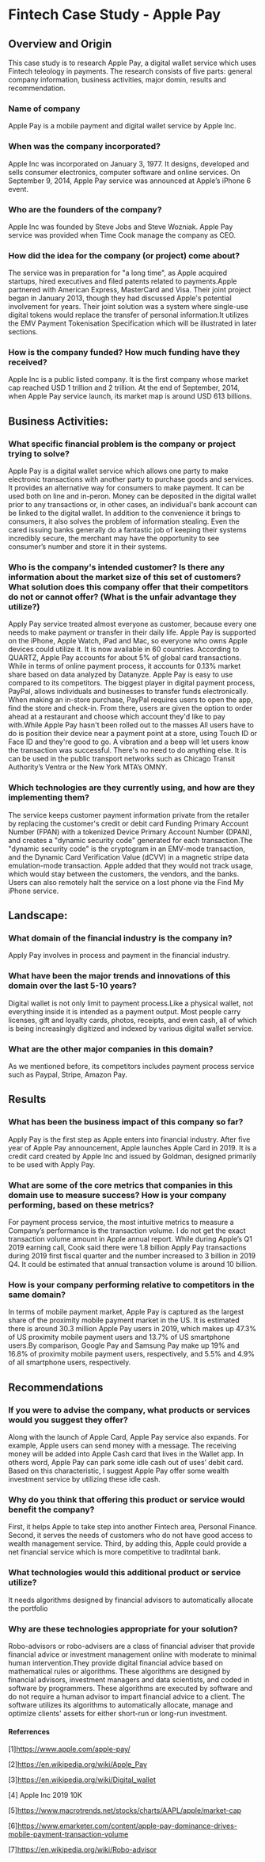 # Fintech Case Study - Apple Pay

## Overview and Origin
This case study is to research Apple Pay, a digital wallet service which uses Fintech teleology in payments. The research consists of five parts: general company information, business activities, major domin, results and recommendation. 

### Name of company
  
 Apple Pay is a mobile payment and digital wallet service by Apple Inc. 

### When was the company incorporated?

Apple Inc was incorporated on January 3, 1977. It designs, developed and sells consumer electronics, computer software and online services. On September 9, 2014, Apple Pay service was announced at Apple’s iPhone 6 event. 

### Who are the founders of the company?

Apple Inc was founded by Steve Jobs and Steve Wozniak. Apple Pay service was provided when Time Cook manage the company as CEO.

### How did the idea for the company (or project) come about?

The service was in preparation for "a long time", as Apple acquired startups, hired executives and filed patents related to payments.Apple partnered with American Express, MasterCard and Visa. Their joint project began in January 2013, though they had discussed Apple's potential involvement for years. Their joint solution was a system where single-use digital tokens would replace the transfer of personal information.It utilizes the EMV Payment Tokenisation Specification which will be illustrated in later sections. 

### How is the company funded? How much funding have they received?

Apple Inc is a public listed company. It is the first company whose market cap reached USD 1 trillion and 2 trillion.  At the end of September, 2014, when Apple Pay service launch, its market map is around USD 613 billions. 

## Business Activities:

### What specific financial problem is the company or project trying to solve?

Apple Pay is a digital wallet service which allows one party to make electronic transactions with another party to purchase goods and services. It provides an alternative way for consumers to make payment. It can be used both on line and in-peron. Money can be deposited in the digital wallet prior to any transactions or, in other cases, an individual's bank account can be linked to the digital wallet. 
In addition to the convenience it brings to consumers, it also solves the problem of information stealing. Even the cared issuing banks generally do a fantastic job of keeping their systems incredibly secure, the merchant may have the opportunity to see consumer’s number and store it in their systems. 

### Who is the company's intended customer?  Is there any information about the market size of this set of customers?What solution does this company offer that their competitors do not or cannot offer? (What is the unfair advantage they utilize?)

Apply Pay service treated almost everyone as customer, because every one needs to make payment or transfer in their daily life. Apple Pay is supported on the iPhone, Apple Watch, iPad and Mac, so everyone who owns Apple devices could utilize it.
It is now available in 60 countries. According to QUARTZ, Apple Pay accounts for about 5% of global card transactions.  While in terms of online payment process, it accounts for 0.13% market share based on data analyzed by Datanyze. 
Apple Pay is easy to use compared to its competitors. The biggest player in digital payment process, PayPal, allows individuals and businesses to transfer funds electronically. When making an in-store purchase, PayPal requires users to open the app, find the store and check-in. From there, users are given the option to order ahead at a restaurant and choose which account they'd like to pay with.While Apple Pay hasn't been rolled out to the masses All users have to do is position their device near a payment point at a store, using Touch ID or Face ID and they're good to go. A vibration and a beep will let users know the transaction was successful. There's no need to do anything else. It is can be used in the public transport networks such as Chicago Transit Authority’s Ventra or the New York MTA’s OMNY.

### Which technologies are they currently using, and how are they implementing them? 
The service keeps customer payment information private from the retailer by replacing the customer's credit or debit card Funding Primary Account Number (FPAN) with a tokenized Device Primary Account Number (DPAN), and creates a "dynamic security code" generated for each transaction.The "dynamic security code" is the cryptogram in an EMV-mode transaction, and the Dynamic Card Verification Value (dCVV) in a magnetic stripe data emulation-mode transaction. Apple added that they would not track usage, which would stay between the customers, the vendors, and the banks. Users can also remotely halt the service on a lost phone via the Find My iPhone service.

## Landscape:
### What domain of the financial industry is the company in?
Apply Pay involves in process and payment in the financial industry. 

### What have been the major trends and innovations of this domain over the last 5-10 years?
Digital wallet is not only limit to payment process.Like a physical wallet, not everything inside it is intended as a payment output. Most people carry licenses, gift and loyalty cards, photos, receipts, and even cash, all of which is being increasingly digitized and indexed by various digital wallet service. 

### What are the other major companies in this domain?
As we mentioned before, its competitors includes payment process service such as Paypal, Stripe, Amazon Pay. 


## Results
### What has been the business impact of this company so far?
Apply Pay is the first step as Apple enters into financial industry. After five year of Apple Pay announcement, Apple launches Apple Card in 2019. It is a credit card created by Apple Inc and issued by Goldman, designed primarily to be used with Apply Pay. 

### What are some of the core metrics that companies in this domain use to measure success? How is your company performing, based on these metrics?
For payment process service, the most intuitive metrics to measure a Company’s performance is the transaction volume. I do not get the exact transaction volume amount in Apple annual report. While during Apple’s Q1 2019 earning call, Cook said there were 1.8 billion Apply Pay transactions during 2019 first fiscal quarter and the number increased to 3 billion in 2019 Q4. It could be estimated that annual transaction volume is around 10 billion.

### How is your company performing relative to competitors in the same domain?
In terms of mobile payment market, Apple Pay is captured as the largest share of the proximity mobile payment market in the US. It is estimated there is around 30.3 million Apple Pay users in 2019, which makes up 47.3% of US proximity mobile payment users and 13.7% of US smartphone users.By comparison, Google Pay and Samsung Pay make up 19% and 16.8% of proximity mobile payment users, respectively, and 5.5% and 4.9% of all smartphone users, respectively.

## Recommendations

### If you were to advise the company, what products or services would you suggest they offer? 
Along with the launch of Apple Card, Apple Pay service also expands. For example, Apple users can send money with a message. The receiving money will be added into Apple Cash card that lives in the Wallet app. In others word, Apple Pay can park some idle cash out of uses’ debit card. Based on this characteristic, I suggest Apple Pay offer some wealth investment service by utilizing these idle cash. 

### Why do you think that offering this product or service would benefit the company?
First, it helps Apple to take step into another Fintech area, Personal Finance. Second, it serves the needs of customers who do not have good access to wealth management service. Third, by adding this, Apple could provide a net financial service which is more competitive to traditntal bank. 


### What technologies would this additional product or service utilize?
It needs algorithms designed by financial advisors to automatically allocate the portfolio 


### Why are these technologies appropriate for your solution?
Robo-advisors or robo-advisers are a class of financial adviser that provide financial advice or investment management online with moderate to minimal human intervention.They provide digital financial advice based on mathematical rules or algorithms. These algorithms are designed by financial advisors, investment managers and data scientists, and coded in software by programmers. These algorithms are executed by software and do not require a human advisor to impart financial advice to a client. The software utilizes its algorithms to automatically allocate, manage and optimize clients' assets for either short-run or long-run investment.

#### Referrences
[1]https://www.apple.com/apple-pay/

[2]https://en.wikipedia.org/wiki/Apple_Pay 

[3]https://en.wikipedia.org/wiki/Digital_wallet 

[4] Apple Inc 2019 10K

[5]https://www.macrotrends.net/stocks/charts/AAPL/apple/market-cap

[6]https://www.emarketer.com/content/apple-pay-dominance-drives-mobile-payment-transaction-volume

[7]https://en.wikipedia.org/wiki/Robo-advisor
